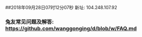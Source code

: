 ##2018年09月28日07时12分07秒 新址: 104.248.107.92
### 兔友常见问题及解答: https://github.com/wanggonging/d/blob/w/FAQ.md
